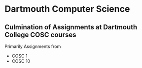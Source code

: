 # Dartmouth Computer Science
## Culmination of Assignments at Dartmouth College COSC courses

Primarily Assignments from 
* COSC 1
* COSC 10


